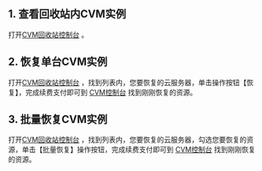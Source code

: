 ## 1. 查看回收站内CVM实例

打开[CVM回收站控制台](https://console.qcloud.com/cvm/recycle) 。
	
## 2. 恢复单台CVM实例

打开[CVM回收站控制台](https://console.qcloud.com/cvm/recycle) ，找到列表内，您要恢复的云服务器，单击操作按钮【恢复】，完成续费支付即可到 [CVM控制台](https://console.qcloud.com/cvm) 找到刚刚恢复的资源。

## 3. 批量恢复CVM实例

打开[CVM回收站控制台](https://console.qcloud.com/cvm/recycle) ，找到列表内，您要恢复的云服务器，勾选您要恢复的资源，单击【批量恢复】操作按钮，完成续费支付即可到 [CVM控制台](https://console.qcloud.com/cvm) 找到刚刚恢复的资源。